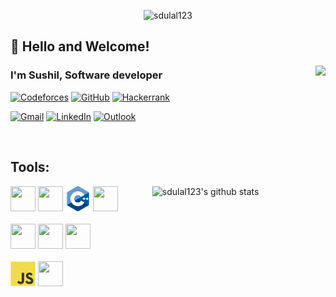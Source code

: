 <!-- Visit counter -->
<p title="visitCounter" align="center"> 
  <img alt="sdulal123" src="https://komarev.com/ghpvc/?username=sdulal123&color=brightgreen&style=plastic&label=PAGE+RELOADED"/>
</p>

<!-- Title -->
## 🤗 Hello and Welcome! 
<img align="right" src="https://github.com/sdulal123/sdulal123/assets/86375908/a4bfd187-404b-4088-9517-30a5363037dc"/>
<h3 align="left">I'm Sushil, Software developer</h3>

<!-- Website to generate badges: https://shields.io/ -->
[![Codeforces](https://img.shields.io/badge/Codeforces-445f9d?style=for-the-badge&logo=Codeforces&logoColor=white)](https://codeforces.com/sdulal123)
[![GitHub](https://img.shields.io/badge/github-%23121011.svg?style=for-the-badge&logo=github&logoColor=white)](https://github.com/sdulal123)
[![Hackerrank](https://img.shields.io/badge/-Hackerrank-2EC866?style=for-the-badge&logo=HackerRank&logoColor=white)](https://hackerrank.com/sdulal123)

[![Gmail](https://img.shields.io/badge/Gmail-D14836?style=for-the-badge&logo=gmail&logoColor=white)](mailto:sushildulal123@gmail.com)
[![LinkedIn](https://img.shields.io/badge/linkedin-%230077B5.svg?style=for-the-badge&logo=linkedin&logoColor=white)](https://www.linkedin.com/in/sushildulal123/)
[![Outlook](https://img.shields.io/badge/Microsoft_Outlook-0078D4?style=for-the-badge&logo=microsoft-outlook&logoColor=white)](mailto:sushildulal123@outlook.com)
<!-- [![Instagram](https://img.shields.io/badge/-Instagram-c13584?style=flat&labelColor=c13584&logo=instagram&logoColor=white)](https://www.instagram.com/sdstudio420/) -->
</p>
    
&nbsp;

## Tools:
<p>
  <a href="https://github.com/sdulal123/">
    <img width="55%" align="right" alt="sdulal123's github stats" src="https://github-readme-stats.vercel.app/api?username=sdulal123&theme=bear&show_icons=true&hide_border=true" />
  </a>

  <!-- Sites to get logos: https://www.vectorlogo.zone or https://simpleicons.org/ -->
  <code><img width="40" height="40" hover="assembly" src="https://github.com/sudulal123/sudulal123/assets/86375908/6ed576ac-2de7-4dec-81d8-710df51e2f88"></code>
  <code><img width="40" height="40" src="https://www.vectorlogo.zone/logos/open-std_c/open-std_c-icon~alt.svg"/></code>
  <code><img width="40" height="40" src="https://raw.githubusercontent.com/devicons/devicon/master/icons/cplusplus/cplusplus-original.svg"></code>
  <code><img width="40" height="40" src="https://www.vectorlogo.zone/logos/java/java-icon.svg"></code>
  <br/>
  <br/>
  <code><img width="40" height="40" src="https://www.vectorlogo.zone/logos/python/python-icon.svg"></code>
  <code><img width="40" height="40" src="https://www.vectorlogo.zone/logos/pytorch/pytorch-icon.svg"></code>
  <code><img width="40" height="40" src="https://www.vectorlogo.zone/logos/tensorflow/tensorflow-icon.svg"></code>
  <br />
  <br />
  <code><img width="40" height="40" src="https://raw.githubusercontent.com/devicons/devicon/master/icons/javascript/javascript-original.svg"></code>
  <code><img width="40" height="40" src="https://www.vectorlogo.zone/logos/typescriptlang/typescriptlang-icon.svg"></code>
  <br />
</p>
<!-- This readme was created by Sushil Dulal - https://github.com/sudulal123 -->
